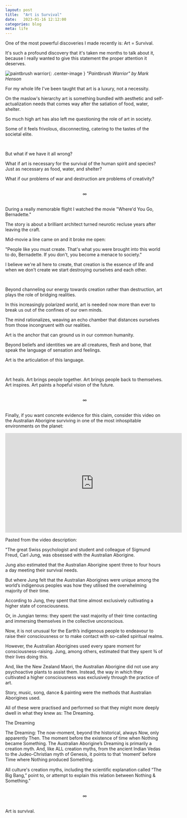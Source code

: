 ```yaml
---
layout: post
title:  "Art is Survival"
date:   2023-01-16 12:12:00
categories: blog
meta: life
---
```


One of the most powerful discoveries I made recently is: Art = Survival.

It's such a profound discovery that it's taken me months to talk about it, because I really wanted to give this statement the proper attention it deserves.

![paintbrush warrior](https://images.discerningassets.com/image/upload/q_auto:best/c_limit,w_1000/v1590891169/vvgfpyynsxxm4sp5oowv.jpg){: .center-image }
*"Paintbrush Warrior" by Mark Henson*


For my whole life I've been taught that art is a luxury, not a necessity.

On the maslow's hierarchy art is something bundled with aesthetic and self-actualization needs that comes way after the satiation of food, water, shelter.

So much high art has also left me questioning the role of art in society.

Some of it feels frivolous, disconnecting, catering to the tastes of the societal elite.

<br />

But what if we have it all wrong?

What if art is necessary for the survival of the human spirit and species? Just as necessary as food, water, and shelter?

What if our problems of war and destruction are problems of creativity?

<br />
<div align="center"> ∞ </div>
<br />

During a really memorable flight I watched the movie "Where'd You Go, Bernadette."

The story is about a brilliant architect turned neurotic recluse years after leaving the craft.

Mid-movie a line came on and it broke me open:

"People like you must create. That's what you were brought into this world to do, Bernadette. If you don't, you become a menace to society."

I believe we're all here to create, that creation is the essence of life and when we don't create we start destroying ourselves and each other.

<br />

Beyond channeling our energy towards creation rather than destruction, art plays the role of bridging realities.

In this increasingly polarized world, art is needed now more than ever to break us out of the confines of our own minds.

The mind rationalizes, weaving an echo chamber that distances ourselves from those incongruent with our realities.

Art is the anchor that can ground us in our common humanity.

Beyond beliefs and identities we are all creatures, flesh and bone, that speak the language of sensation and feelings.

Art is the articulation of this language.  

<br />

Art heals. Art brings people together. Art brings people back to themselves. Art inspires. Art paints a hopeful vision of the future.

<br />
<div align="center"> ∞ </div>
<br />

Finally, if you want concrete evidence for this claim, consider this video on the Australian Aborigine surviving in one of the most inhospitable environments on the planet:

<iframe width="560" height="315" src="https://www.youtube.com/embed/fU2xCWZTlbw" title="YouTube video player" frameborder="0" allow="accelerometer; autoplay; clipboard-write; encrypted-media; gyroscope; picture-in-picture; web-share" allowfullscreen></iframe>


Pasted from the video description:

"The great Swiss psychologist and student and colleague of Sigmund Freud, Carl Jung, was obsessed with the Australian Aborigine.

Jung also estimated that the Australian Aborigine spent three to four hours a day meeting their survival needs.

But where Jung felt that the Australian Aborigines were unique among the world’s indigenous peoples was how they utilised the overwhelming majority of their time.

According to Jung, they spent that time almost exclusively cultivating a higher state of consciousness.

Or, in Jungian terms: they spent the vast majority of their time contacting and immersing themselves in the collective unconscious.

Now, it is not unusual for the Earth’s indigenous people to endeavour to raise their consciousness or to make contact with so-called spiritual realms.

However, the Australian Aborigines used every spare moment for consciousness-raising. Jung, among others, estimated that they spent ¾ of their lives doing this.

And, like the New Zealand Maori, the Australian Aborigine did not use any psychoactive plants to assist them.
Instead, the way in which they cultivated a higher consciousness was exclusively through the practice of art.

Story, music, song, dance & painting were the methods that Australian Aborigines used.

All of these were practised and performed so that they might more deeply dwell in what they knew as: The Dreaming.


The Dreaming

The Dreaming: The now-moment, beyond the historical, always Now, only apparently Then. The moment before the existence of time when Nothing became Something.
The Australian Aborigine’s Dreaming is primarily a creation myth. And, like ALL creation myths, from the ancient Indian Vedas to the
Judeo-Christian myth of Genesis, it points to that ‘moment’ before Time
where Nothing produced Something.

All culture's creation myths, including the scientiﬁc explanation called “The Big Bang,” point to, or attempt to explain this relation between Nothing & Something."


<br />
<div align="center"> ∞ </div>
<br />

Art is survival.
